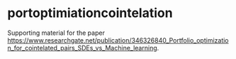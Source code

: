 # portoptimiationcointelation
Supporting material for the paper https://www.researchgate.net/publication/346326840_Portfolio_optimization_for_cointelated_pairs_SDEs_vs_Machine_learning. 
